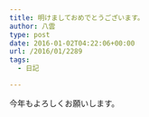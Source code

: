 ```yaml
---
title: 明けましておめでとうございます。
author: 八雲
type: post
date: 2016-01-02T04:22:06+00:00
url: /2016/01/2289
tags:
  - 日記

---
```

今年もよろしくお願いします。
